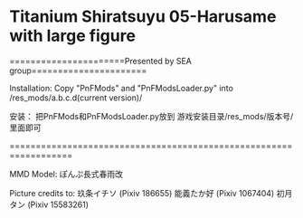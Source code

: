 ﻿# Titanium Shiratsuyu 05-Harusame with large figure

======================Presented by SEA group======================

Installation: 
Copy "PnFMods" and "PnFModsLoader.py" into /res_mods/a.b.c.d(current version)/

安装：
把PnFMods和PnFModsLoader.py放到
游戏安装目录/res_mods/版本号/ 
里面即可

==================================================================

MMD Model: 
ぽんぷ長式春雨改

Picture credits to:
玖条イチソ 	(Pixiv 186655)能義たか好	(Pixiv 1067404)初月タン 	(Pixiv 15583261)